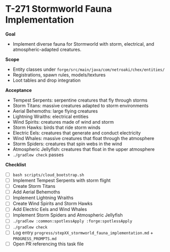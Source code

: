 # T-271 Stormworld Fauna Implementation

**Goal**

- Implement diverse fauna for Stormworld with storm, electrical, and atmospheric-adapted creatures.

**Scope**

- Entity classes under `forge/src/main/java/com/netroaki/chex/entities/`
- Registrations, spawn rules, models/textures
- Loot tables and drop integration

**Acceptance**

- Tempest Serpents: serpentine creatures that fly through storms
- Storm Titans: massive creatures adapted to storm environments
- Aerial Behemoths: large flying creatures
- Lightning Wraiths: electrical entities
- Wind Spirits: creatures made of wind and storm
- Storm Hawks: birds that ride storm winds
- Electric Eels: creatures that generate and conduct electricity
- Wind Whales: massive creatures that float through the atmosphere
- Storm Spiders: creatures that spin webs in the wind
- Atmospheric Jellyfish: creatures that float in the upper atmosphere
- `./gradlew check` passes

**Checklist**

- [ ] `bash scripts/cloud_bootstrap.sh`
- [ ] Implement Tempest Serpents with storm flight
- [ ] Create Storm Titans
- [ ] Add Aerial Behemoths
- [ ] Implement Lightning Wraiths
- [ ] Create Wind Spirits and Storm Hawks
- [ ] Add Electric Eels and Wind Whales
- [ ] Implement Storm Spiders and Atmospheric Jellyfish
- [ ] `./gradlew :common:spotlessApply :forge:spotlessApply`
- [ ] `./gradlew check`
- [ ] Log entry `progress/stepXX_stormworld_fauna_implementation.md` + `PROGRESS_PROMPTS.md`
- [ ] Open PR referencing this task file
